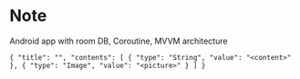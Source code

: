 # Note

Android app with room DB, Coroutine, MVVM architecture

`{
  "title": "",
  "contents": [
    {
      "type": "String",
      "value": "<content>"
    },
    {
      "type": "Image",
      "value": "<picture>"
    }
  ]
}`
